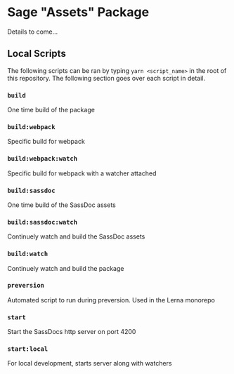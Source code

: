 # Sage "Assets" Package

Details to come...

## Local Scripts

The following scripts can be ran by typing `yarn <script_name>` in the root of this repository. The following section goes over each script in detail.

### `build`

One time build of the package

### `build:webpack`

Specific build for webpack

### `build:webpack:watch`

Specific build for webpack with a watcher attached

### `build:sassdoc`

One time build of the SassDoc assets

### `build:sassdoc:watch`

Continuely watch and build the SassDoc assets

### `build:watch`

Continuely watch and build the package

### `preversion`

Automated script to run during preversion. Used in the Lerna monorepo

### `start`

Start the SassDocs http server on port 4200

### `start:local`

For local development, starts server along with watchers
